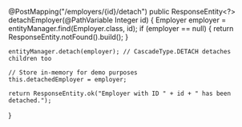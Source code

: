 @PostMapping("/employers/{id}/detach")
public ResponseEntity<?> detachEmployer(@PathVariable Integer id) {
    Employer employer = entityManager.find(Employer.class, id);
    if (employer == null) {
        return ResponseEntity.notFound().build();
    }

    entityManager.detach(employer); // CascadeType.DETACH detaches children too

    // Store in-memory for demo purposes
    this.detachedEmployer = employer;

    return ResponseEntity.ok("Employer with ID " + id + " has been detached.");
}
